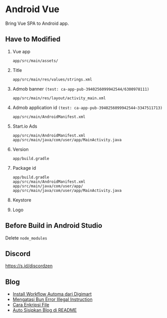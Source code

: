 # Android Vue

Bring Vue SPA to Android app.

## Have to Modified

1. Vue app

   ```
   app/src/main/assets/
   ```

2. Title

   ```
   app/src/main/res/values/strings.xml
   ```

3. Admob banner `(test: ca-app-pub-3940256099942544/6300978111)`

   ```
   app/src/main/res/layout/activity_main.xml
   ```

4. Admob application id `(test: ca-app-pub-3940256099942544~3347511713)`

   ```
   app/src/main/AndroidManifest.xml
   ```

5. Start.io Ads

   ```
   app/src/main/AndroidManifest.xml
   app/src/main/java/com/user/app/MainActivity.java
   ```

6. Version

   ```
   app/build.gradle
   ```

7. Package id

   ```
   app/build.gradle
   app/src/main/AndroidManifest.xml
   app/src/main/java/com/user/app/
   app/src/main/java/com/user/app/MainActivity.java
   ```

8. Keystore
9. Logo

## Before Build in Android Studio

Delete `node_modules`

## Discord

https://s.id/discordzen

<!-- blog start -->
## Blog

- [Install Workflow Automa dari Digimart](https://github.zenia.my.id/tulisan/digimart)
- [Mengatasi Bun Error Illegal Instruction](https://github.zenia.my.id/tulisan/bun)
- [Cara Enkripsi File](https://github.zenia.my.id/tulisan/enkripsi)
- [Auto Sisipkan Blog di README](https://github.zenia.my.id/tulisan/readme)
<!-- blog end -->

